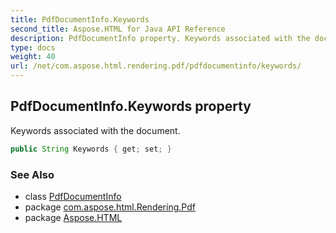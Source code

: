 ```yaml
---
title: PdfDocumentInfo.Keywords
second_title: Aspose.HTML for Java API Reference
description: PdfDocumentInfo property. Keywords associated with the document
type: docs
weight: 40
url: /net/com.aspose.html.rendering.pdf/pdfdocumentinfo/keywords/
---
```

## PdfDocumentInfo.Keywords property

Keywords associated with the document.

```java
public String Keywords { get; set; }
```

### See Also

* class [PdfDocumentInfo](../)
* package [com.aspose.html.Rendering.Pdf](../../pdfdocumentinfo/)
* package [Aspose.HTML](../../../)
